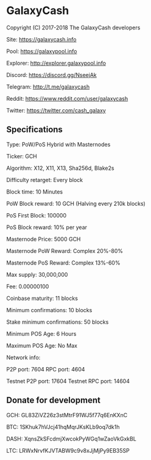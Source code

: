 GalaxyCash
======
Copyright (C) 2017-2018 The GalaxyCash developers


Site:                                       https://galaxycash.info

Pool:                                       https://galaxypool.info

Explorer:                                   http://explorer.galaxypool.info

Discord:                                    https://discord.gg/NseejAk

Telegram:                                   http://t.me/galaxycash

Reddit:                                     https://www.reddit.com/user/galaxycash

Twitter:                                    https://twitter.com/cash_galaxy

Specifications
--------------
Type:                                       PoW/PoS Hybrid with Masternodes

Ticker:                                     GCH

Algorithm:                                  X12, X11, X13, Sha256d, Blake2s

Difficulty retarget:                        Every block

Block time:                                 10 Minutes

PoW Block reward:                           10 GCH (Halving every 210k blocks)

PoS First Block:                            100000

PoS Block reward:                           10% per year

Masternode Price:                           5000 GCH

Masternode PoW Reward:                      Complex 20%-80% 

Masternode PoS Reward:                      Complex 13%-60%


Max supply:                                 30,000,000

Fee:                                        0.00000100

Coinbase maturity:                          11 blocks

Minimum confirmations:                      10 blocks

Stake minimum confirmations:                50 blocks

Minimum POS Age:                            6 Hours

Maximum POS Age:                            No Max

Network info:

P2P port:                                   7604
RPC port:                                   4604

Testnet P2P port:                           17604
Testnet RPC port:                           14604


Donate for development
--------------

GCH:                                        GL83ZiVZ26z3stMtrF91WJ5f77q6EnKXnC

BTC:                                        1SKhuk7hVJcj41hqMqrJKsKLb9oq7dk1h

DASH:                                       XqnsZkSFcdmjXwcokPyWGq1wZaoVkGxkBL

LTC:                                        LRWxNrvfKJVTABW9c9v8xJjMjPy9EB35SP



